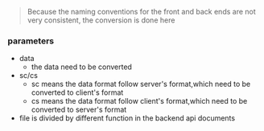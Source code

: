 > Because the naming conventions for the front and back ends are not very consistent, the conversion is done here
### parameters
- data 
  - the data need to be converted
- sc/cs  
  - sc means the data format follow server's format,which need to be converted to client's format
  - cs means the data format follow client's format,which need to be converted to server's format
- file is divided by different function in the backend api documents  
